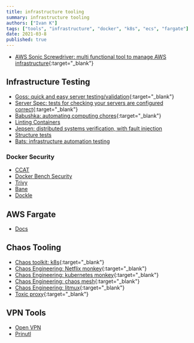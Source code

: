 ```yaml
---
title: infrastructure tooling
summary: infrastructure tooling
authors: ["Ivan K"]
tags: ["tools", "infrastructure", "docker", "k8s", "ecs", "fargate"]
date: 2021-03-8
published: true
---
```


- [AWS Sonic Screwdriver: multi functional tool to manage AWS infrastructure](https://sonic-screwdriver.cloud){:target="_blank"}

## Infrastructure Testing

- [Goss: quick and easy server testing/validation](https://github.com/aelsabbahy/goss){:target="_blank"}
- [Server Spec: tests for checking your servers are configured correct](https://serverspec.org){:target="_blank"}
- [Babushka: automating computing chores](https://babushka.me){:target="_blank"}
- [Linting Containers](https://github.com/hadolint/hadolint)
- [Jepsen: distributed systems verification, with fault injection](https://github.com/jepsen-io/jepsen)
- [Structure tests](https://github.com/GoogleContainerTools/container-structure-test)
- [Bats: infrastructure automation testing](https://github.com/bats-core/bats-core)

### Docker Security

- [CCAT](https://github.com/RhinoSecurityLabs/ccat)
- [Docker Bench Security](https://github.com/docker/docker-bench-security)
- [Trivy](https://github.com/aquasecurity/trivy)
- [Bane](https://github.com/genuinetools/bane)
- [Dockle](https://github.com/goodwithtech/dockle)

## AWS Fargate

- [Docs](https://somanymachines.com/fargate/)

## Chaos Tooling

- [Chaos toolkit: k8s](https://chaostoolkit.org){:target="_blank"}
- [Chaos Engineering: Netflix monkey](https://netflix.github.io/chaosmonkey){:target="_blank"}
- [Chaos Engineering: kubernetes monkey](https://github.com/asobti/kube-monkey){:target="_blank"}
- [Chaos Engineering: chaos mesh](https://github.com/chaos-mesh/chaos-mesh){:target="_blank"}
- [Chaos Engineering: litmux](https://github.com/litmuschaos/litmus){:target="_blank"}
- [Toxic proxy](https://github.com/Shopify/toxiproxy){:target="_blank"}

## VPN Tools

- [Open VPN](https://openvpn.net/)
- [Prinutl](https://client.pritunl.com/#install)
